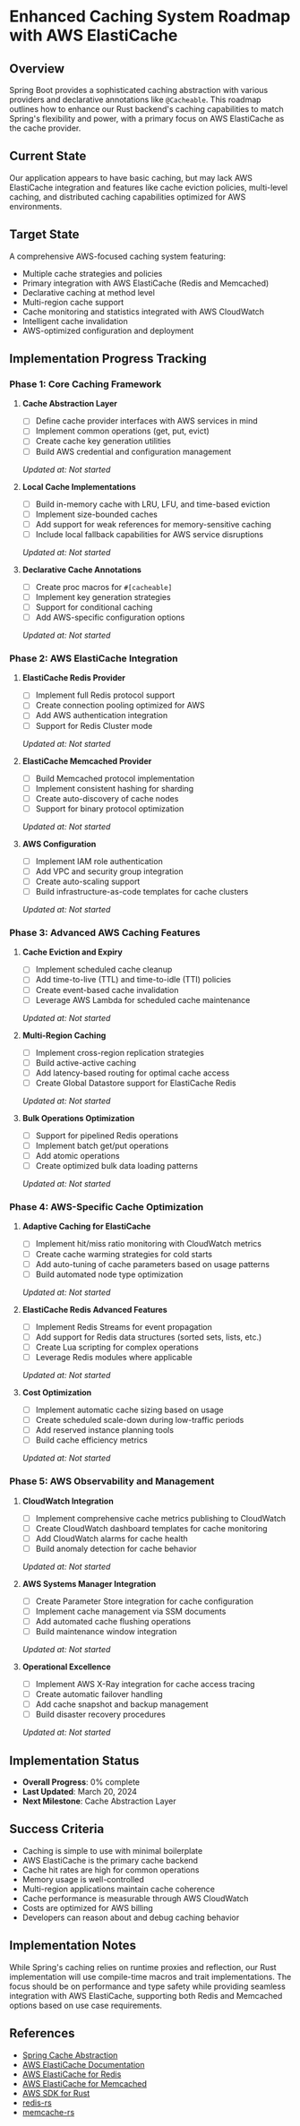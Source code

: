 # Enhanced Caching System Roadmap with AWS ElastiCache

## Overview
Spring Boot provides a sophisticated caching abstraction with various providers and declarative annotations like `@Cacheable`. This roadmap outlines how to enhance our Rust backend's caching capabilities to match Spring's flexibility and power, with a primary focus on AWS ElastiCache as the cache provider.

## Current State
Our application appears to have basic caching, but may lack AWS ElastiCache integration and features like cache eviction policies, multi-level caching, and distributed caching capabilities optimized for AWS environments.

## Target State
A comprehensive AWS-focused caching system featuring:
- Multiple cache strategies and policies
- Primary integration with AWS ElastiCache (Redis and Memcached)
- Declarative caching at method level
- Multi-region cache support
- Cache monitoring and statistics integrated with AWS CloudWatch
- Intelligent cache invalidation
- AWS-optimized configuration and deployment

## Implementation Progress Tracking

### Phase 1: Core Caching Framework
1. **Cache Abstraction Layer**
   - [ ] Define cache provider interfaces with AWS services in mind
   - [ ] Implement common operations (get, put, evict)
   - [ ] Create cache key generation utilities
   - [ ] Build AWS credential and configuration management
   
   *Updated at: Not started*

2. **Local Cache Implementations**
   - [ ] Build in-memory cache with LRU, LFU, and time-based eviction
   - [ ] Implement size-bounded caches
   - [ ] Add support for weak references for memory-sensitive caching
   - [ ] Include local fallback capabilities for AWS service disruptions
   
   *Updated at: Not started*

3. **Declarative Cache Annotations**
   - [ ] Create proc macros for `#[cacheable]`
   - [ ] Implement key generation strategies
   - [ ] Support for conditional caching
   - [ ] Add AWS-specific configuration options
   
   *Updated at: Not started*

### Phase 2: AWS ElastiCache Integration
1. **ElastiCache Redis Provider**
   - [ ] Implement full Redis protocol support
   - [ ] Create connection pooling optimized for AWS
   - [ ] Add AWS authentication integration
   - [ ] Support for Redis Cluster mode
   
   *Updated at: Not started*

2. **ElastiCache Memcached Provider**
   - [ ] Build Memcached protocol implementation
   - [ ] Implement consistent hashing for sharding
   - [ ] Create auto-discovery of cache nodes
   - [ ] Support for binary protocol optimization
   
   *Updated at: Not started*

3. **AWS Configuration**
   - [ ] Implement IAM role authentication
   - [ ] Add VPC and security group integration
   - [ ] Create auto-scaling support
   - [ ] Build infrastructure-as-code templates for cache clusters
   
   *Updated at: Not started*

### Phase 3: Advanced AWS Caching Features
1. **Cache Eviction and Expiry**
   - [ ] Implement scheduled cache cleanup
   - [ ] Add time-to-live (TTL) and time-to-idle (TTI) policies
   - [ ] Create event-based cache invalidation
   - [ ] Leverage AWS Lambda for scheduled cache maintenance
   
   *Updated at: Not started*

2. **Multi-Region Caching**
   - [ ] Implement cross-region replication strategies
   - [ ] Build active-active caching
   - [ ] Add latency-based routing for optimal cache access
   - [ ] Create Global Datastore support for ElastiCache Redis
   
   *Updated at: Not started*

3. **Bulk Operations Optimization**
   - [ ] Support for pipelined Redis operations
   - [ ] Implement batch get/put operations
   - [ ] Add atomic operations
   - [ ] Create optimized bulk data loading patterns
   
   *Updated at: Not started*

### Phase 4: AWS-Specific Cache Optimization
1. **Adaptive Caching for ElastiCache**
   - [ ] Implement hit/miss ratio monitoring with CloudWatch metrics
   - [ ] Create cache warming strategies for cold starts
   - [ ] Add auto-tuning of cache parameters based on usage patterns
   - [ ] Build automated node type optimization
   
   *Updated at: Not started*

2. **ElastiCache Redis Advanced Features**
   - [ ] Implement Redis Streams for event propagation
   - [ ] Add support for Redis data structures (sorted sets, lists, etc.)
   - [ ] Create Lua scripting for complex operations
   - [ ] Leverage Redis modules where applicable
   
   *Updated at: Not started*

3. **Cost Optimization**
   - [ ] Implement automatic cache sizing based on usage
   - [ ] Create scheduled scale-down during low-traffic periods
   - [ ] Add reserved instance planning tools
   - [ ] Build cache efficiency metrics
   
   *Updated at: Not started*

### Phase 5: AWS Observability and Management
1. **CloudWatch Integration**
   - [ ] Implement comprehensive cache metrics publishing to CloudWatch
   - [ ] Create CloudWatch dashboard templates for cache monitoring
   - [ ] Add CloudWatch alarms for cache health
   - [ ] Build anomaly detection for cache behavior
   
   *Updated at: Not started*

2. **AWS Systems Manager Integration**
   - [ ] Create Parameter Store integration for cache configuration
   - [ ] Implement cache management via SSM documents
   - [ ] Add automated cache flushing operations
   - [ ] Build maintenance window integration
   
   *Updated at: Not started*

3. **Operational Excellence**
   - [ ] Implement AWS X-Ray integration for cache access tracing
   - [ ] Create automatic failover handling
   - [ ] Add cache snapshot and backup management
   - [ ] Build disaster recovery procedures
   
   *Updated at: Not started*

## Implementation Status
- **Overall Progress**: 0% complete
- **Last Updated**: March 20, 2024
- **Next Milestone**: Cache Abstraction Layer

## Success Criteria
- Caching is simple to use with minimal boilerplate
- AWS ElastiCache is the primary cache backend
- Cache hit rates are high for common operations
- Memory usage is well-controlled
- Multi-region applications maintain cache coherence
- Cache performance is measurable through AWS CloudWatch
- Costs are optimized for AWS billing
- Developers can reason about and debug caching behavior

## Implementation Notes
While Spring's caching relies on runtime proxies and reflection, our Rust implementation will use compile-time macros and trait implementations. The focus should be on performance and type safety while providing seamless integration with AWS ElastiCache, supporting both Redis and Memcached options based on use case requirements.

## References
- [Spring Cache Abstraction](https://docs.spring.io/spring-framework/docs/current/reference/html/integration.html#cache)
- [AWS ElastiCache Documentation](https://docs.aws.amazon.com/elasticache/)
- [AWS ElastiCache for Redis](https://aws.amazon.com/elasticache/redis/)
- [AWS ElastiCache for Memcached](https://aws.amazon.com/elasticache/memcached/)
- [AWS SDK for Rust](https://github.com/awslabs/aws-sdk-rust)
- [redis-rs](https://docs.rs/redis/latest/redis/)
- [memcache-rs](https://docs.rs/memcache/latest/memcache/) 